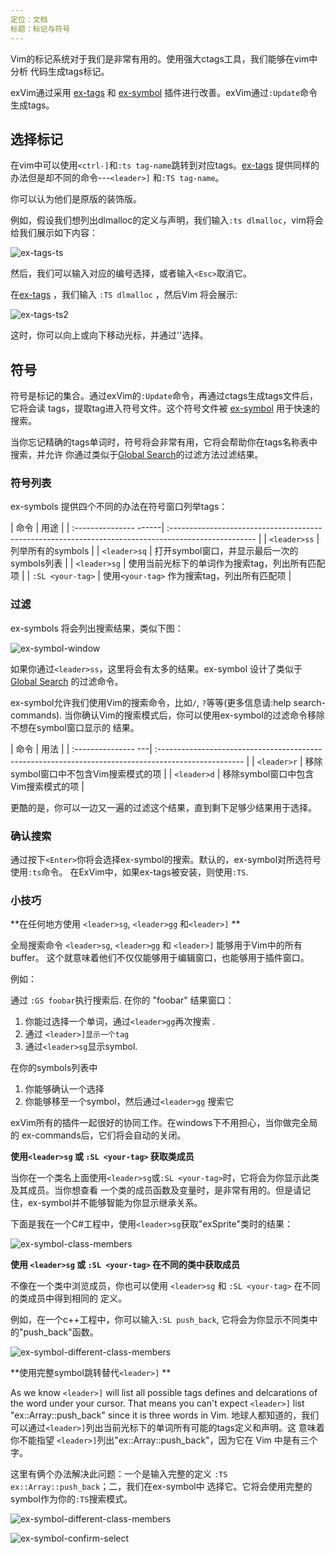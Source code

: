 ```yaml
---
定位：文档
标题：标记与符号
---
```


Vim的标记系统对于我们是非常有用的。使用强大ctags工具，我们能够在vim中分析
代码生成tags标记。

exVim通过采用 [ex-tags](http://github.com/exvim/ex-tags) 和 [ex-symbol](http://github.com/exvim/ex-symbol) 
插件进行改善。exVim通过`:Update`命令生成tags。

## 选择标记

在vim中可以使用`<ctrl-]`和`:ts tag-name`跳转到对应tags。[ex-tags](http://github.com/exvim/ex-tags)
提供同样的办法但是却不同的命令---`<leader>]` 和`:TS tag-name`。

你可以认为他们是原版的装饰版。

例如，假设我们想列出dlmalloc的定义与声明，我们输入`:ts dlmalloc`，vim将会
给我们展示如下内容：

![ex-tags-ts]({{site.url}}/docs/images/ex-tags-ts.png)

然后，我们可以输入对应的编号选择，或者输入`<Esc>`取消它。

在[ex-tags](http://github.com/exvim/ex-tags) ，我们输入 `:TS dlmalloc` ，然后Vim 将会展示:

![ex-tags-ts2]({{site.url}}/docs/images/ex-tags-ts2.png)

这时，你可以向上或向下移动光标，并通过'<Enter>'选择。

## 符号

符号是标记的集合。通过exVim的`:Update`命令，再通过ctags生成tags文件后，它将会读
tags，提取tag进入符号文件。这个符号文件被 [ex-symbol](http://github.com/exvim/ex-symbol)
用于快速的搜索。

当你忘记精确的tags单词时，符号将会非常有用，它将会帮助你在tags名称表中搜索，并允许
你通过类似于[Global Search]({{site.url}}/docs/global-search)的过滤方法过滤结果。

### 符号列表

ex-symbols 提供四个不同的办法在符号窗口列举tags：

| 命令                    | 用途                                                                                                                      |
| :--------------- ------| :--------------------------------------------------------------------------------------------------- |
| `<leader>ss`       | 列举所有的symbols                                                                                             |
| `<leader>sq`       | 打开symbol窗口，并显示最后一次的symbols列表                                         |
| `<leader>sg`       | 使用当前光标下的单词作为搜索tag，列出所有匹配项                                  |
| `:SL <your-tag>` | 使用`<your-tag>` 作为搜索tag，列出所有匹配项                                             |

### 过滤

ex-symbols 将会列出搜索结果，类似下图：

![ex-symbol-window]({{site.url}}/docs/images/ex-symbol-window.png)

如果你通过`<leader>ss`，这里将会有太多的结果。ex-symbol 设计了类似于 [Global Search]({{site.url}}/docs/global-search)
的过滤命令。

ex-symbol允许我们使用Vim的搜索命令，比如`/`, `?`等等(更多信息请:help search-commands).
当你确认Vim的搜索模式后，你可以使用ex-symbol的过滤命令移除不想在symbol窗口显示的
结果。

| 命令            | 用法                                                                                                |
| :--------------- ---| :--------------------------------------------------------------------------------------------------- |
| `<leader>r`      | 移除symbol窗口中不包含Vim搜索模式的项                    |
| `<leader>d`      | 移除symbol窗口中包含Vim搜索模式的项                       |

更酷的是，你可以一边又一遍的过滤这个结果，直到剩下足够少结果用于选择。

### 确认搜索

通过按下`<Enter>`你将会选择ex-symbol的搜索。默认的，ex-symbol对所选符号使用`:ts`命令。
在ExVim中，如果ex-tags被安装，则使用`:TS`.

### 小技巧

**在任何地方使用 `<leader>sg`, `<leader>gg` 和`<leader>]` **

全局搜索命令 `<leader>sg`, `<leader>gg` 和 `<leader>]` 能够用于Vim中的所有buffer。
这个就意味着他们不仅仅能够用于编辑窗口，也能够用于插件窗口。

例如：

通过 `:GS foobar`执行搜索后. 在你的 "foobar" 结果窗口：

1. 你能过选择一个单词，通过`<leader>gg`再次搜索 . 
1. 通过 `<leader>]显示一个tag`
1. 通过`<leader>sg`显示symbol. 

在你的symbols列表中

1. 你能够确认一个选择
1. 你能够移至一个symbol，然后通过`<leader>gg` 搜索它

exVim所有的插件一起很好的协同工作。在windows下不用担心，当你做完全局的
ex-commands后，它们将会自动的关闭。

**使用`<leader>sg` 或 `:SL <your-tag>` 获取类成员**

当你在一个类名上面使用`<leader>sg`或`:SL <your-tag>`时，它将会为你显示此类及其成员。当你想查看
一个类的成员函数及变量时，是非常有用的。但是请记住，ex-symbol并不能够智能为你显示继承关系。

下面是我在一个C#工程中，使用`<leader>sg`获取"exSprite"类时的结果：

![ex-symbol-class-members]({{site.url}}/docs/images/ex-symbol-class-members.png)

**使用 `<leader>sg` 或 `:SL <your-tag>` 在不同的类中获取成员**

不像在一个类中浏览成员，你也可以使用 `<leader>sg` 和 `:SL <your-tag>` 在不同的类成员中得到相同的
定义。

例如，在一个c++工程中，你可以输入`:SL push_back`, 它将会为你显示不同类中的"push_back"函数。

![ex-symbol-different-class-members]({{site.url}}/docs/images/ex-symbol-different-class-members.png)

**使用完整symbol跳转替代`<leader>]` **

As we know `<leader>]` will list all possible tags defines and delcarations of the word under your cursor. 
That means you can't expect `<leader>]` list "ex::Array::push_back" since it is three words in Vim.
地球人都知道的，我们可以通过`<leader>]`列出当前光标下的单词所有可能的tags定义和声明。这
意味着你不能指望 `<leader>]`列出"ex::Array::push_back"，因为它在 Vim 中是有三个字。

这里有俩个办法解决此问题：一个是输入完整的定义 `:TS ex::Array::push_back`；二，我们在ex-symbol中
选择它。它将会使用完整的symbol作为你的`:TS`搜索模式。

![ex-symbol-different-class-members]({{site.url}}/docs/images/ex-symbol-different-class-members.png)

![ex-symbol-confirm-select]({{site.url}}/docs/images/ex-symbol-confirm-select.png)

